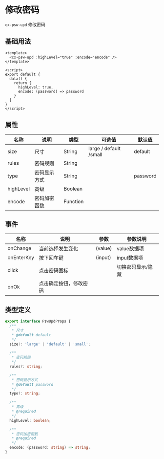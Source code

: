 # 修改密码

`cx-psw-upd` 修改密码

## 基础用法

```vue
<template>
  <cx-psw-upd :highLevel="true" :encode="encode" />
</template>

<script>
export default {
  data() {
    return {
      highLevel: true,
      encode: (password) => password
    }
  }
}
</script>
```

## 属性

| 名称 | 说明 | 类型 | 可选值 | 默认值 |
| ----- | ----- | ----- | ----- | ----- |
| size | 尺寸 | String | large / default /small | default |
| rules | 密码规则 | String | | |
| type | 密码显示方式 | String | | password |
| highLevel | 高级 | Boolean | | |
| encode | 密码加密函数 | Function | | |

## 事件

| 名称 | 说明 | 参数 | 参数说明 |
| ----- | ----- | ----- | -----------------|
| onChange | 当前选择发生变化 | (value) | value数据项 |
| onEnterKey | 按下回车键 | (input) | input数据项 |
| click | 点击密码图标 | | 切换密码显示/隐藏 |
| onOk | 点击确定按钮，修改密码 | | |

## 类型定义

```ts
export interface PswUpdProps {
  /**
   * 尺寸
   * @default default
   */
  size?: 'large' | 'default' | 'small';

  /**
   * 密码规则
   */
  rules?: string;

  /**
   * 密码显示方式
   * @default password
   */
  type?: string;

  /**
   * 高级
   * @required
   */
  highLevel: boolean;

  /**
   * 密码加密函数
   * @required
   */
  encode: (password: string) => string;
} 